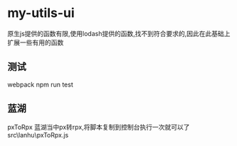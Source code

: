 # my-utils-ui
原生js提供的函数有限,使用lodash提供的函数,找不到符合要求的,因此在此基础上扩展一些有用的函数
## 测试
webpack
npm run test

## 蓝湖
pxToRpx 蓝湖当中px转rpx,将脚本复制到控制台执行一次就可以了
src\lanhu\pxToRpx.js

